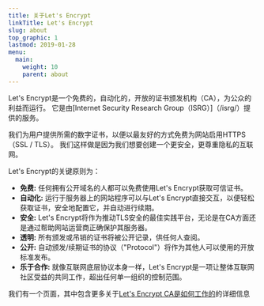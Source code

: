 ```yaml
---
title: 关于Let's Encrypt
linkTitle: Let's Encrypt
slug: about
top_graphic: 1
lastmod: 2019-01-28
menu:
  main:
    weight: 10
    parent: about
---
```


Let's Encrypt是一个免费的，自动化的，开放的证书颁发机构（CA），为公众的利益而运行。 它是由[Internet Security Research Group（ISRG）]（/isrg/）提供的服务。

我们为用户提供所需的数字证书，以便以最友好的方式免费为网站启用HTTPS（SSL / TLS）。 我们这样做是因为我们想要创建一个更安全，更尊重隐私的互联网。

Let's Encrypt的关键原则为：

* <strong>免费:</strong> 任何拥有公开域名的人都可以免费使用Let's Encrypt获取可信证书。
* <strong>自动化:</strong> 运行于服务器上的网站程序可以与Let's Encrypt直接交互，以便轻松获取证书，安全地配置它，并自动进行续期。
* <strong>安全:</strong> Let's Encrypt将作为推动TLS安全的最佳实践平台，无论是在CA方面还是通过帮助网站运营商正确保护其服务器。
* <strong>透明:</strong> 所有颁发或吊销的证书将被公开记录，供任何人查阅。
* <strong>公开:</strong> 自动颁发/续期证书的协议（"Protocol"）将作为其他人可以使用的开放标准发布。
* <strong>乐于合作:</strong> 就像互联网底层协议本身一样，Let's Encrypt是一项让整体互联网社区受益的共同工作，超出任何单一组织的控制范围。

我们有一个页面，其中包含更多关于[Let's Encrypt CA是如何工作的](/how-it-works/)的详细信息
